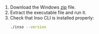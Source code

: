 1. Download the Windows [zip](https://updates.insomnia.rest/downloads/windows/latest?app=com.insomnia.inso&channel=stable) file.
2. Extract the executable file and run it.
3. Check that Inso CLI is installed properly:
    ```bash
    ./inso --version
    ```